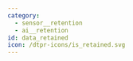 ```yaml
---
category:
  - sensor__retention
  - ai__retention
id: data_retained
icon: /dtpr-icons/is_retained.svg
---
```


